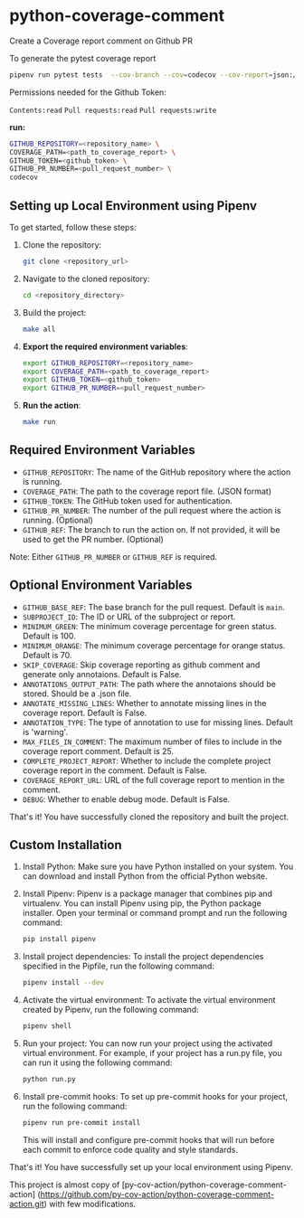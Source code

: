 # python-coverage-comment

Create a Coverage report comment on Github PR

To generate the pytest coverage report

```bash
pipenv run pytest tests  --cov-branch --cov=codecov --cov-report=json:/tmp/report.json
```

Permissions needed for the Github Token:

`Contents:read`
`Pull requests:read`
`Pull requests:write`

**run:**

```bash
GITHUB_REPOSITORY=<repository_name> \
COVERAGE_PATH=<path_to_coverage_report> \
GITHUB_TOKEN=<github_token> \
GITHUB_PR_NUMBER=<pull_request_number> \
codecov
```

## Setting up Local Environment using Pipenv

To get started, follow these steps:

1. Clone the repository:

    ```bash
    git clone <repository_url>
    ```

2. Navigate to the cloned repository:

    ```bash
    cd <repository_directory>
    ```

3. Build the project:

    ```bash
    make all
    ```

4. **Export the required environment variables**:

    ```bash
    export GITHUB_REPOSITORY=<repository_name>
    export COVERAGE_PATH=<path_to_coverage_report>
    export GITHUB_TOKEN=<github_token>
    export GITHUB_PR_NUMBER=<pull_request_number>
    ```

5. **Run the action**:

    ```bash
    make run
    ```

## Required Environment Variables

- `GITHUB_REPOSITORY`: The name of the GitHub repository where the action is running.
- `COVERAGE_PATH`: The path to the coverage report file. (JSON format)
- `GITHUB_TOKEN`: The GitHub token used for authentication.
- `GITHUB_PR_NUMBER`: The number of the pull request where the action is running. (Optional)
- `GITHUB_REF`: The branch to run the action on. If not provided, it will be used to get the PR number. (Optional)

Note: Either `GITHUB_PR_NUMBER` or `GITHUB_REF` is required.

## Optional Environment Variables

- `GITHUB_BASE_REF`: The base branch for the pull request. Default is `main`.
- `SUBPROJECT_ID`: The ID or URL of the subproject or report.
- `MINIMUM_GREEN`: The minimum coverage percentage for green status. Default is 100.
- `MINIMUM_ORANGE`: The minimum coverage percentage for orange status. Default is 70.
- `SKIP_COVERAGE`: Skip coverage reporting as github comment and generate only annotaions. Default is False.
- `ANNOTATIONS_OUTPUT_PATH`: The path where the annotaions should be stored. Should be a .json file.
- `ANNOTATE_MISSING_LINES`: Whether to annotate missing lines in the coverage report. Default is False.
- `ANNOTATION_TYPE`: The type of annotation to use for missing lines. Default is 'warning'.
- `MAX_FILES_IN_COMMENT`: The maximum number of files to include in the coverage report comment. Default is 25.
- `COMPLETE_PROJECT_REPORT`: Whether to include the complete project coverage report in the comment. Default is False.
- `COVERAGE_REPORT_URL`: URL of the full coverage report to mention in the comment.
- `DEBUG`: Whether to enable debug mode. Default is False.

That's it! You have successfully cloned the repository and built the project.

## Custom Installation

1. Install Python: Make sure you have Python installed on your system.
You can download and install Python from the official Python website.

2. Install Pipenv: Pipenv is a package manager that combines pip and virtualenv.
You can install Pipenv using pip, the Python package installer.
Open your terminal or command prompt and run the following command:

    ```bash
    pip install pipenv
    ```

3. Install project dependencies:
To install the project dependencies specified in the Pipfile, run the following command:

    ```bash
    pipenv install --dev
    ```

4. Activate the virtual environment:
To activate the virtual environment created by Pipenv, run the following command:

    ```bash
    pipenv shell
    ```

5. Run your project:
You can now run your project using the activated virtual environment.
For example, if your project has a run.py file, you can run it using the following command:

    ```bash
    python run.py
    ```

6. Install pre-commit hooks: To set up pre-commit hooks for your project, run the following command:

    ```bash
    pipenv run pre-commit install
    ```

    This will install and configure pre-commit hooks that will run before each commit to enforce code quality and style standards.

That's it! You have successfully set up your local environment using Pipenv.

This project is almost copy of [py-cov-action/python-coverage-comment-action]
(<https://github.com/py-cov-action/python-coverage-comment-action.git>) with few modifications.
